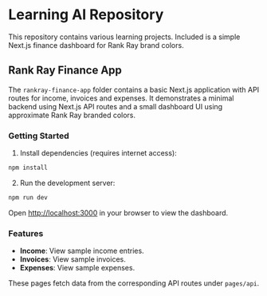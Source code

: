 # Learning AI Repository

This repository contains various learning projects. Included is a simple Next.js finance dashboard for Rank Ray brand colors.

## Rank Ray Finance App

The `rankray-finance-app` folder contains a basic Next.js application with API routes for income, invoices and expenses. It demonstrates a minimal backend using Next.js API routes and a small dashboard UI using approximate Rank Ray branded colors.

### Getting Started

1. Install dependencies (requires internet access):

```bash
npm install
```

2. Run the development server:

```bash
npm run dev
```

Open [http://localhost:3000](http://localhost:3000) in your browser to view the dashboard.

### Features

- **Income**: View sample income entries.
- **Invoices**: View sample invoices.
- **Expenses**: View sample expenses.

These pages fetch data from the corresponding API routes under `pages/api`.

